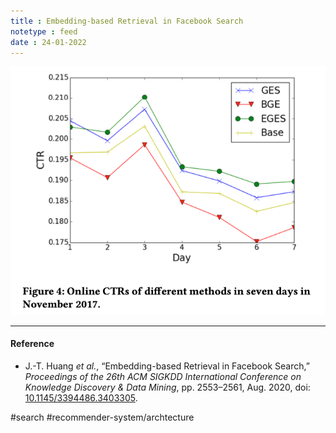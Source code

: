```yaml
---
title : Embedding-based Retrieval in Facebook Search
notetype : feed
date : 24-01-2022
---
```





![Taobao Results](/assets/img/taobao-ctr.png)



---

#### Reference
- J.-T. Huang _et al._, “Embedding-based Retrieval in Facebook Search,” _Proceedings of the 26th ACM SIGKDD International Conference on Knowledge Discovery & Data Mining_, pp. 2553–2561, Aug. 2020, doi: [10.1145/3394486.3403305](https://doi.org/10.1145/3394486.3403305).


#search #recommender-system/archtecture 